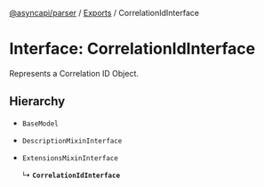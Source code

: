 [@asyncapi/parser](../README.md) / [Exports](../modules.md) / CorrelationIdInterface

# Interface: CorrelationIdInterface

Represents a Correlation ID Object.

## Hierarchy

- `BaseModel`

- `DescriptionMixinInterface`

- `ExtensionsMixinInterface`

  ↳ **`CorrelationIdInterface`**
